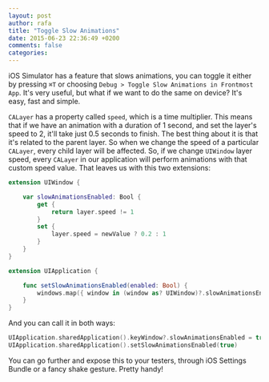 ```yaml
---
layout: post
author: rafa
title: "Toggle Slow Animations"
date: 2015-06-23 22:36:49 +0200
comments: false
categories: 
---
```


iOS Simulator has a feature that slows animations, you can toggle it either by pressing `⌘T` or choosing `Debug > Toggle Slow Animations in Frontmost App`. It's very useful, but what if we want to do the same on device? It's easy, fast and simple.

`CALayer` has a property called `speed`, which is a time multiplier. This means that if we have an animation with a duration of 1 second, and set the layer's speed to 2, it'll take just 0.5 seconds to finish. The best thing about it is that it's related to the parent layer. So when we change the speed of a particular `CALayer`, every child layer will be affected. So, if we change `UIWindow` layer speed, every `CALayer` in our application will perform animations with that custom speed value. That leaves us with this two extensions:

``` swift
extension UIWindow {

    var slowAnimationsEnabled: Bool {
        get {
            return layer.speed != 1
        }
        set {
            layer.speed = newValue ? 0.2 : 1
        }
    }
}

extension UIApplication {

    func setSlowAnimationsEnabled(enabled: Bool) {
        windows.map({ window in (window as? UIWindow)?.slowAnimationsEnabled = enabled })
    }
}
```
And you can call it in both ways:

```swift
UIApplication.sharedApplication().keyWindow?.slowAnimationsEnabled = true
UIApplication.sharedApplication().setSlowAnimationsEnabled(true)
```

You can go further and expose this to your testers, through iOS Settings Bundle or a fancy shake gesture. Pretty handy!